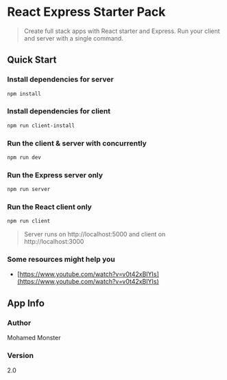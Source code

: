 # React Express Starter Pack

> Create full stack apps with React starter and Express. Run your client and server with a single command. 

## Quick Start

### Install dependencies for server
``` bash
npm install
```

### Install dependencies for client
``` bash
npm run client-install
```

### Run the client & server with concurrently
``` bash
npm run dev
```

### Run the Express server only
``` bash
npm run server
```

### Run the React client only
``` bash
npm run client
```

> Server runs on http://localhost:5000 and client on http://localhost:3000

### Some resources might help you
* [https://www.youtube.com/watch?v=v0t42xBIYIs](https://www.youtube.com/watch?v=v0t42xBIYIs)

## App Info

### Author

Mohamed Monster

### Version

2.0

